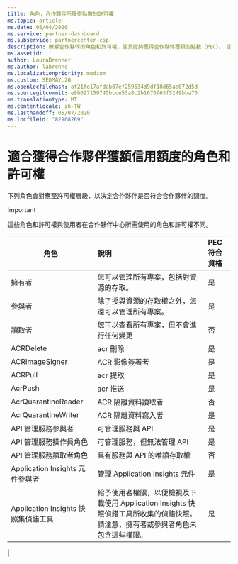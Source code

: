 ```yaml
---
title: 角色，合作夥伴所獲得點數的許可權
ms.topic: article
ms.date: 05/04/2020
ms.service: partner-dashboard
ms.subservice: partnercenter-csp
description: 瞭解合作夥伴的角色和許可權，使其能夠獲得合作夥伴獲額的點數（PEC）。 這些角色與合作夥伴中心的工作不同。
ms.assetid: ''
author: LauraBrenner
ms.author: labrenne
ms.localizationpriority: medium
ms.custom: SEOMAY.20
ms.openlocfilehash: af21fe17afdab07ef259634d9df18d65ae072d5d
ms.sourcegitcommit: e9b627159745bcce53a8c2b1676f63f5249bba76
ms.translationtype: MT
ms.contentlocale: zh-TW
ms.lasthandoff: 05/07/2020
ms.locfileid: "82908269"
---
```

# <a name="roles-and-permissions-eligible-to-earn-partner-earned-credit"></a>適合獲得合作夥伴獲額信用額度的角色和許可權

下列角色會對應至許可權層級，以決定合作夥伴是否符合合作夥伴的額度。

>[!Important]
>這些角色和許可權與使用者在合作夥伴中心所需使用的角色和許可權不同。

|**角色**   |**說明**   |**PEC 符合資格**   |
|-----------------|:------------------|:--------------|
|擁有者  |您可以管理所有專案，包括對資源的存取。|是|
|參與者 |除了授與資源的存取權之外，您還可以管理所有專案。|是|
|讀取者|您可以查看所有專案，但不會進行任何變更|否|
|ACRDelete|acr 刪除|是|
|ACRImageSigner|ACR 影像簽署者|是|
|ACRPull|acr 提取|是|
|AcrPush|acr 推送|是|
|AcrQuarantineReader|ACR 隔離資料讀取者|否|
|AcrQuarantineWriter| ACR 隔離資料寫入者|是|
|API 管理服務參與者|可管理服務與 API|是|
|API 管理服務操作員角色|可管理服務，但無法管理 API|是|
|API 管理服務讀取者角色|具有服務與 API 的唯讀存取權|否|
|Application Insights 元件參與者|管理 Application Insights 元件|是|
|Application Insights 快照集偵錯工具|給予使用者權限，以便檢視及下載使用 Application Insights 快照偵錯工具所收集的偵錯快照。 請注意，擁有者或參與者角色未包含這些權限。|是|
|